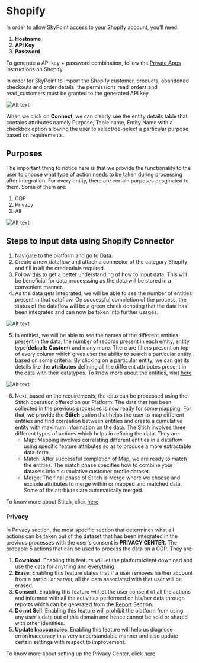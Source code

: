 # Shopify

In order to allow SkyPoint access to your Shopify account, you'll need:

1. **Hostname**
1. **API Key**
1. **Password**

To generate a API key + password combination, follow the [Private Apps](https://shopify.dev/tutorials/authenticate-a-private-app-with-shopify-admin "Shopify Private Apps") instructions on Shopify. 

In order for SkyPoint to import the Shopify customer, products, abandoned checkouts and order details, the permissions read_orders and read_customers must be granted to the generated API key.

![Alt text](https://github.com/skypointcloud/platform/blob/master/docs/doc_snippets/shopify_status.jpg?raw=true)

When we click on **Connect**, we can clearly see the entity details table that contains attributes namely Purpose, Table name, Entity Name with a checkbox option allowing the user to select/de-select a particular purpose based on requirements.

## Purposes

The important thing to notice here is that we provide the functionality to the user to choose what type of action needs to be taken during processing after integration.
For every entity, there are certain purposes desginated to them. Some of them are:
1. CDP 
2. Privacy
3. All

![Alt text](https://github.com/skypointcloud/platform/blob/master/docs/doc_snippets/purpose.jpg?raw=true)

## Steps to Input data using Shopify Connector

1. Navigate to the platform and go to Data.
2. Create a new dataflow and attach a connector of the category Shopify and fill in all the credentials required.
3. Follow [this](https://skypointcdpdocs.z22.web.core.windows.net/docs/dataflows.html) to get a better understanding of how to input data. This will be beneficial for data processsing as the data will be stored in a convenient manner. 
4. As the data gets integrated, we will be able to see the number of entities present in that dataflow. On successful completion of the process, the status of the dataflow will be a green check denoting that the data has been integrated and can now be taken into further usages.

![Alt text](https://github.com/skypointcloud/platform/blob/master/docs/doc_snippets/dataflow_status.png?raw=true)

5. In entities, we will be able to see the names of the different entities present in the data, the number of records present in each entity, entity type(**default: Custom**) and many more. There are filters present on top of every column which gives user the ability to search a particular entity based on some criteria. By clicking on a particular entity, we can get its details like the **attributes** defining all the different attributes present in the data with their datatypes. To know more about the entities, visit [here](https://skypointcdpdocs.z22.web.core.windows.net/docs/entities.html)

![Alt text](https://github.com/skypointcloud/platform/blob/master/docs/doc_snippets/entity-dash.jpg?raw=true)

6. Next, based on the requirements, the data can be processed using the Stitch operation offered on our Platform. The data that has been collected in the previous processes is now ready for some mapping. For that, we provide the **Stitch** option that helps the user to map different entities and find correation between entities and create a cumulative entity with maximum information on the data. The Stich involves three different types of actions which helps in refining the data. They are:
    - Map: Mapping involves correlating different entities in a dataflow using specific feature attributes so as to produce a more extractable data-form.
    - Match: After successful completion of Map, we are ready to match the entities. The match phase specifies how to combine your datasets into a cumulative customer profile dataset. 
    - Merge: The final phase of Stitch is Merge where we choose and exclude attributes to merge within or mapped and matched data. Some of the attrbiutes are automatically merged.

To know more about Stitch, click [here](https://skypointcdpdocs.z22.web.core.windows.net/docs/stitch.html)

### Privacy

In Privacy section, the most specific section that determines what all actions can be taken out of the dataset that has been integrated in the previous processes with the user's consent is **PRIVACY CENTER**. The probable 5 actions that can be used to process the data on a CDP. They are:

1. **Download**:  Enabling this feature will let the platform/client download and use the data for anything and everything.
2. **Erase**: Enabling this feature states that if a user removes his/her account from a particular server, all the data associated with that user will be erased.
3. **Consent**: Enabling this feature will let the user consent of all the actions and informed with all the activities performed on his/her data through reports which can be gererated from the [Report](https://skypointcdpdocs.z22.web.core.windows.net/docs/privacyreports.html) Section.
4. **Do not Sell**: Enabling this feature will prohibit the platform from using any user's data out of this domain and hence cannot be sold or shared with other identities.
5. **Update Inaccuracies**: Enabling this feature will help us diagnose error/inaccuracy in a very understandable manner and also update certain settings with respect to improvement.

To know more about setting up the Privacy Center, click [here](https://skypointcdpdocs.z22.web.core.windows.net/docs/privacycenter.html)